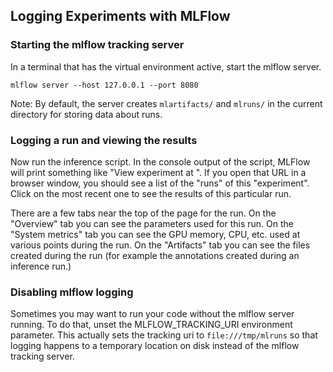 ## Logging Experiments with MLFlow

### Starting the mlflow tracking server

In a terminal that has the virtual environment active, start the mlflow server.

```
mlflow server --host 127.0.0.1 --port 8080
```

Note: By default, the server creates `mlartifacts/` and `mlruns/` in the current
directory for storing data about runs.

### Logging a run and viewing the results

Now run the inference script. In the console output of the script, MLFlow will
print something like "View experiment at <URL>". If you open that URL in a
browser window, you should see a list of the "runs" of this "experiment". Click
on the most recent one to see the results of this particular run.

There are a few tabs near the top of the page for the run. On the "Overview" tab
you can see the parameters used for this run. On the "System metrics" tab you
can see the GPU memory, CPU, etc. used at various points during the run. On the
"Artifacts" tab you can see the files created during the run (for example the
annotations created during an inference run.)

### Disabling mlflow logging

Sometimes you may want to run your code without the mlflow server running. To do
that, unset the MLFLOW_TRACKING_URI environment parameter. This actually sets
the tracking uri to `file:///tmp/mlruns` so that logging happens to a temporary
location on disk instead of the mlflow tracking server.
